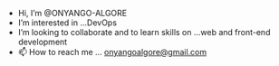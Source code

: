-  Hi, I’m @ONYANGO-ALGORE
-  I’m interested in ...DevOps
-  I’m looking to collaborate and to learn skills on ...web and front-end development
- 📫 How to reach me ... onyangoalgore@gmail.com
<!---
ONYANGO-ALGORE/ONYANGO-ALGORE is a ✨ special ✨ repository because its `README.md` (this file) appears on your GitHub profile.
You can click the Preview link to take a look at your changes.
--->
